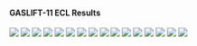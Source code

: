 #### GASLIFT-11 ECL Results

![](ECL/GASLIFT-11-Field_Production_Comparison_Plot.png)
![](ECL/GASLIFT-11-Well_B_1H_Oil_Gas_Lift_Performance_Plot.png)
![](ECL/GASLIFT-11-Well_B_1H_Pressure_Comparison_Plot.png)
![](ECL/GASLIFT-11-Well_B_1H_Production_Performance.png)
![](ECL/GASLIFT-11-Well_B_2H_Oil_Gas_Lift_Performance_Plot.png)
![](ECL/GASLIFT-11-Well_B_2H_Pressure_Comparison_Plot.png)
![](ECL/GASLIFT-11-Well_B_2H_Production_Performance.png)
![](ECL/GASLIFT-11-Well_B_3H_Oil_Gas_Lift_Performance_Plot.png)
![](ECL/GASLIFT-11-Well_B_3H_Pressure_Comparison_Plot.png)
![](ECL/GASLIFT-11-Well_B_3H_Production_Performance.png)
![](ECL/GASLIFT-11-Well_C_1H_Oil_Gas_Lift_Performance_Plot.png)
![](ECL/GASLIFT-11-Well_C_1H_Pressure_Comparison_Plot.png)
![](ECL/GASLIFT-11-Well_C_1H_Production_Performance.png)
![](ECL/GASLIFT-11-Well_C_2H_Oil_Gas_Lift_Performance_Plot.png)
![](ECL/GASLIFT-11-Well_C_2H_Pressure_Comparison_Plot.png)
![](ECL/GASLIFT-11-Well_C_2H_Production_Performance.png)
